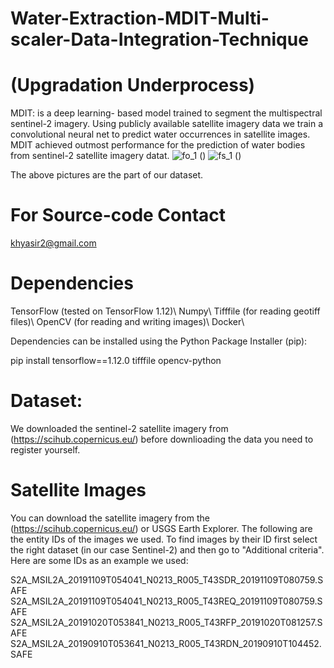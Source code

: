 # Water-Extraction-MDIT-Multi-scaler-Data-Integration-Technique 

# (Upgradation Underprocess) 

MDIT: is a deep learning- based model trained to segment the multispectral sentinel-2 imagery. Using publicly available satellite imagery data we train a convolutional neural net to predict water occurrences in satellite images. MDIT achieved outmost performance for the prediction of water bodies from sentinel-2 satellite imagery datat.
![fo_1](https://user-images.githubusercontent.com/32522237/122047924-4fd9e780-cdfe-11eb-828b-b0e2a7d4ae65.JPG) 
()
![fs_1](https://user-images.githubusercontent.com/32522237/122047927-510b1480-cdfe-11eb-9b5b-b9220ba93a76.JPG)  ()

The above pictures are the part of our dataset.

# For Source-code Contact
<khyasir2@gmail.com>

# Dependencies 
TensorFlow (tested on TensorFlow 1.12)\\
Numpy\\
Tifffile (for reading geotiff files)\\
OpenCV (for reading and writing images)\\
Docker\\

Dependencies can be installed using the Python Package Installer (pip):

pip install tensorflow==1.12.0 tifffile opencv-python

# Dataset:
We downloaded the sentinel-2 satellite imagery from (https://scihub.copernicus.eu/) before downlioading the data you need to register yourself. 


# Satellite Images

You can download the satellite imagery from the (https://scihub.copernicus.eu/) or USGS Earth Explorer. The following are the entity IDs of the images we used. To find images by their ID first select the right dataset (in our case Sentinel-2) and then go to "Additional criteria". Here are some IDs as an example we used:

S2A_MSIL2A_20191109T054041_N0213_R005_T43SDR_20191109T080759.SAFE
S2A_MSIL2A_20191109T054041_N0213_R005_T43REQ_20191109T080759.SAFE
S2A_MSIL2A_20191020T053841_N0213_R005_T43RFP_20191020T081257.SAFE
S2A_MSIL2A_20190910T053641_N0213_R005_T43RDN_20190910T104452.SAFE

